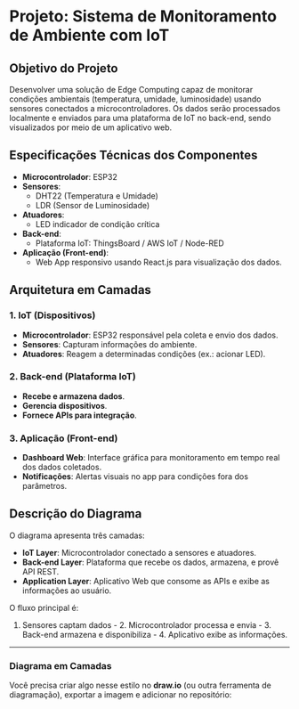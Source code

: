 # Projeto: Sistema de Monitoramento de Ambiente com IoT

##  Objetivo do Projeto
Desenvolver uma solução de Edge Computing capaz de monitorar condições ambientais (temperatura, umidade, luminosidade) usando sensores conectados a microcontroladores. Os dados serão processados localmente e enviados para uma plataforma de IoT no back-end, sendo visualizados por meio de um aplicativo web.

##  Especificações Técnicas dos Componentes
- **Microcontrolador**: ESP32
- **Sensores**:
  - DHT22 (Temperatura e Umidade)
  - LDR (Sensor de Luminosidade)
- **Atuadores**:
  - LED indicador de condição crítica
- **Back-end**:
  - Plataforma IoT: ThingsBoard / AWS IoT / Node-RED
- **Aplicação (Front-end)**:
  - Web App responsivo usando React.js para visualização dos dados.
  
##  Arquitetura em Camadas

### 1. IoT (Dispositivos)
- **Microcontrolador**: ESP32 responsável pela coleta e envio dos dados.
- **Sensores**: Capturam informações do ambiente.
- **Atuadores**: Reagem a determinadas condições (ex.: acionar LED).

### 2. Back-end (Plataforma IoT)
- **Recebe e armazena dados**.
- **Gerencia dispositivos**.
- **Fornece APIs para integração**.

### 3. Aplicação (Front-end)
- **Dashboard Web**: Interface gráfica para monitoramento em tempo real dos dados coletados.
- **Notificações**: Alertas visuais no app para condições fora dos parâmetros.

##  Descrição do Diagrama

O diagrama apresenta três camadas:
- **IoT Layer**: Microcontrolador conectado a sensores e atuadores.
- **Back-end Layer**: Plataforma que recebe os dados, armazena, e provê API REST.
- **Application Layer**: Aplicativo Web que consome as APIs e exibe as informações ao usuário.

O fluxo principal é:
1. Sensores captam dados - 2. Microcontrolador processa e envia - 3. Back-end armazena e disponibiliza - 4. Aplicativo exibe as informações.

---

###  Diagrama em Camadas

Você precisa criar algo nesse estilo no **draw.io** (ou outra ferramenta de diagramação), exportar a imagem e adicionar no repositório:

